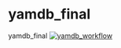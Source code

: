 # yamdb_final
yamdb_final
[![yamdb_workflow](https://github.com/PostHaineku/yamdb_final/actions/workflows/yamdb_workflow.yml/badge.svg)](https://github.com/PostHaineku/yamdb_final/actions/workflows/yamdb_workflow.yml)
